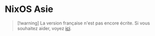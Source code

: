 # NixOS Asie

> [!warning] La version française n'est pas encore écrite.
> Si vous souhaitez aider, voyez [ici](https://github.com/nixos-asia/website/issues/18).
